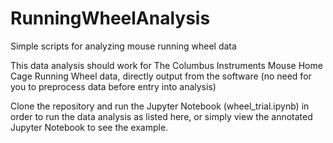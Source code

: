 # RunningWheelAnalysis
Simple scripts for analyzing mouse running wheel data

This data analysis should work for The Columbus Instruments Mouse Home Cage Running Wheel data, directly output from the software (no need for you to preprocess data before entry into analysis)

Clone the repository and run the Jupyter Notebook (wheel_trial.ipynb) in order to run the data analysis as listed here, or simply view the annotated Jupyter Notebook to see the example.
